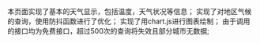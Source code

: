 本页面实现了基本的天气显示，包括温度，天气状况等信息；
实现了对地区气候的查询，使用防抖函数进行了优化；
实现了用chart.js进行图表绘制；
由于调用的接口均为免费接口，超过500次的查询将失效且部分城市无数据;
